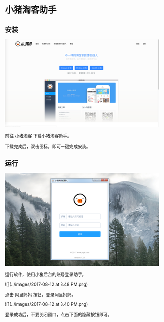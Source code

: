 # 小猪淘客助手

## 安装

![](../images/69CF6B0B-D05E-4DE8-B899-7A0FB3011597.png)

前往 [小猪淘客](http://www.pigtk.com) 下载小猪淘客助手。

下载完成后，双击图标，即可一键完成安装。

## 运行

![](../images/B67CFA4D-F457-4824-A249-39099FE9B9DF.png)

运行软件，使用小猪后台的账号登录助手。

![](../images/2017-08-12 at 3.48 PM.png)

点击 阿里妈妈 按钮，登录阿里妈妈。

![](../images/2017-08-12 at 3.40 PM.png)

登录成功后，不要关闭窗口，点击下面的隐藏按钮即可。
